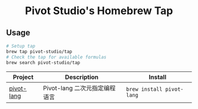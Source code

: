<div align="center">

# Pivot Studio's Homebrew Tap

</div>


## Usage

```bash
# Setup tap
brew tap pivot-studio/tap
# Check the tap for available formulas
brew search pivot-studio/tap
```

<!-- project_table_start -->
| Project                                                  | Description          | Install                   |
| -------------------------------------------------------- | -------------------- | ------------------------- |
| [pivot-lang](https://github.com/Pivot-Studio/pivot-lang) | Pivot-lang 二次元指定编程语言 | `brew install pivot-lang` |
<!-- project_table_end -->
